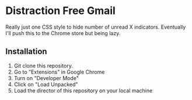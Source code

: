 # Distraction Free Gmail

Really just one CSS style to hide number of unread X indicators. Eventually I'll push this to the Chrome store but being lazy.

## Installation

1. Git clone this repository.
2. Go to "Extensions" in Google Chrome
3. Turn on "Developer Mode"
4. Click on "Load Unpacked"
5. Load the director of this repository on your local machine

